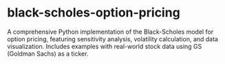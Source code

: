 # black-scholes-option-pricing
A comprehensive Python implementation of the Black-Scholes model for option pricing, featuring sensitivity analysis, volatility calculation, and data visualization. Includes examples with real-world stock data using GS (Goldman Sachs) as a ticker.
